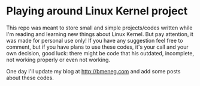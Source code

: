# Playing around Linux Kernel project

This repo was meant to store small and simple projects/codes written while I'm
reading and learning new things about Linux Kernel. But pay attention, it was
made for personal use only! If you have any suggestion feel free to comment, but
if you have plans to use these codes, it's your call and your own decision, good
luck: there might be code that his outdated, incomplete, not working properly or
even not working.

One day I'll update my blog at http://bmeneg.com and add some posts about these
codes.
